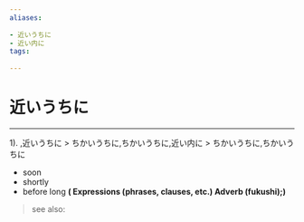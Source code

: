 ```yaml
---
aliases:
    
- 近いうちに
- 近い内に
tags:
    
---
```


# 近いうちに
---
1).
,近いうちに > ちかいうちに,ちかいうちに,近い内に > ちかいうちに,ちかいうちに

- soon
- shortly
- before long
**( Expressions (phrases, clauses, etc.) Adverb (fukushi);)**
> see also: 
            